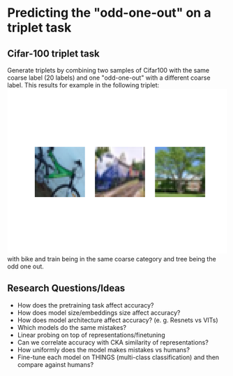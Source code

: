 
# Predicting the "odd-one-out" on a triplet task

## Cifar-100 triplet task
Generate triplets by combining two samples of Cifar100 with the same coarse label (20 labels) and one "odd-one-out" 
with a different coarse label. This results for example in the following triplet:
![](images/cifar_triplet_0.png)
with bike and train being in the same coarse category and tree being the odd one out.



## Research Questions/Ideas
* How does the pretraining task affect accuracy?
* How does model size/embeddings size affect accuracy?
* How does model architecture affect accuracy? (e. g. Resnets vs VITs)
* Which models do the same mistakes?
* Linear probing on top of representations/finetuning
* Can we correlate accuracy with CKA similarity of representations?
* How uniformly does the model makes mistakes vs humans?
* Fine-tune each model on THINGS (multi-class classification) and then compare against humans?
